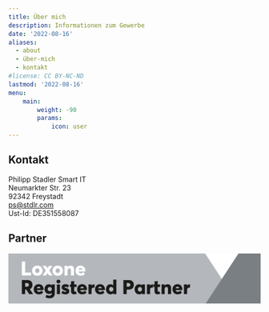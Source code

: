 ```yaml
---
title: Über mich
description: Informationen zum Gewerbe
date: '2022-08-16'
aliases:
  - about
  - über-mich
  - kontakt
#license: CC BY-NC-ND
lastmod: '2022-08-16'
menu:
    main: 
        weight: -90
        params:
            icon: user
---
```


## Kontakt
Philipp Stadler Smart IT\
Neumarkter Str. 23\
92342 Freystadt\
<ps@stdlr.com>\
Ust-Id: DE351558087

## Partner
![](Loxone_Logo-Partner_Registered.png)
